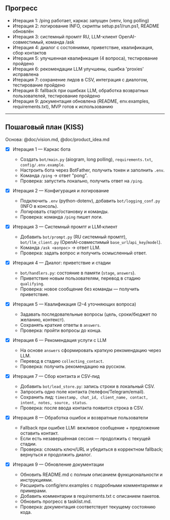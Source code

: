 ## Прогресс

- Итерация 1: /ping работает, каркас запущен (venv, long polling)
- Итерация 2: логирование INFO, скрипты setup.ps1/run.ps1, README обновлён
- Итерация 3: системный промпт RU, LLM-клиент OpenAI-совместимый, команда /ask
- Итерация 4: диалог с состояниями, приветствие, квалификация, сбор контактов
- Итерация 5: улучшенная квалификация (4 вопроса), тестирование пройдено
- Итерация 6: рекомендации LLM улучшены, ошибка 'proxies' исправлена
- Итерация 7: сохранение лидов в CSV, интеграция с диалогом, тестирование пройдено
- Итерация 8: fallback при ошибках LLM, обработка возвратных пользователей, тестирование пройдено
- Итерация 9: документация обновлена (README, env.examples, requirements.txt), MVP готов к использованию

---

## Пошаговый план (KISS)

Основа: @doc/vision.md, @doc/product_idea.md

- [x] Итерация 1 — Каркас бота
  - Создать `bot/main.py` (aiogram, long polling), `requirements.txt`, `config/.env.example`.
  - Настроить бота через BotFather, получить токен и заполнить `.env`.
  - Команда `/ping` → ответ "pong".
  - Проверка: запустить локально, получить ответ на `/ping`.

- [x] Итерация 2 — Конфигурация и логирование
  - Подключить `.env` (python-dotenv), добавить `bot/logging_conf.py` (INFO в консоль).
  - Логировать старт/остановку и команды.
  - Проверка: команда `/ping` пишет логи.

- [x] Итерация 3 — Системный промпт и LLM‑клиент
  - Добавить `bot/prompt.py` (RU системный промпт), `bot/llm_client.py` (OpenAI‑совместимый `base_url`/`api_key`/`model`).
  - Команда `/ask <вопрос>` → ответ LLM.
  - Проверка: задать вопрос и получить осмысленный ответ.

- [x] Итерация 4 — Диалог: приветствие и стадии
  - `bot/handlers.py`: состояние в памяти (`stage`, `answers`).
  - Приветствие новым пользователям, перевод в стадию `qualifying`.
  - Проверка: новое сообщение без команды — получить приветствие.

- [x] Итерация 5 — Квалификация (2–4 уточняющих вопроса)
  - Задавать последовательные вопросы (цель, сроки/бюджет по желанию, контекст).
  - Сохранять краткие ответы в `answers`.
  - Проверка: пройти вопросы до конца.

- [x] Итерация 6 — Рекомендация услуги с LLM
  - На основе `answers` сформировать краткую рекомендацию через LLM.
  - Перевод в стадию `collecting_contact`.
  - Проверка: получить рекомендацию на русском.

- [x] Итерация 7 — Сбор контакта и CSV‑лид
  - Добавить `bot/lead_store.py`: запись строки в локальный CSV.
  - Запросить одно поле контакта (телефон/Telegram/email).
  - Сохранить лид: `timestamp, chat_id, client_name, contact, intent, notes, source, status`.
  - Проверка: после ввода контакта появится строка в CSV.

- [x] Итерация 8 — Обработка ошибок и возвратные пользователи
  - Fallback при ошибке LLM: вежливое сообщение + предложение оставить контакт.
  - Если есть незавершённая сессия — продолжить с текущей стадии.
  - Проверка: сломать ключ/URL и убедиться в корректном fallback; вернуться и продолжить диалог.

- [x] Итерация 9 — Обновление документации
  - Обновить README.md с полным описанием функциональности и инструкциями.
  - Расширить config/env.examples с подробными комментариями и примерами.
  - Добавить комментарии в requirements.txt с описанием пакетов.
  - Обновить прогресс в tasklist.md.
  - Проверка: документация соответствует текущему состоянию кода.


